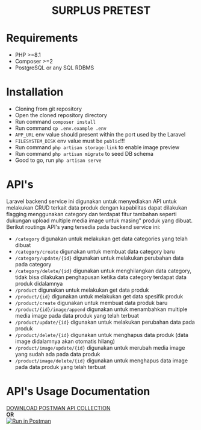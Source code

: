<h1 align="center" height="800" font-weight="bold">SURPLUS PRETEST</h1>

# Requirements
- PHP >=8.1
- Composer >=2
- PostgreSQL or any SQL RDBMS

# Installation
- Cloning from git repository
- Open the cloned repository directory
- Run command `composer install`
- Run command `cp .env.example .env`
- `APP_URL` env value should present within the port used by the Laravel
- `FILESYSTEM_DISK` env value must be `public`!!!
- Run command `php artisan storage:link` to enable image preview
- Run command `php artisan migrate` to seed DB schema
- Good to go, run `php artisan serve`

# API's
Laravel backend service ini digunakan untuk menyediakan API untuk melakukan CRUD terkait data produk dengan kapabilitas
dapat dilakukan flagging menggunakan category dan terdapat fitur tambahan seperti dukungan upload multiple media image untuk masing" produk yang dibuat. Berikut routings API's yang tersedia pada backend service ini:
- `/category` digunakan untuk melakukan get data categories yang telah dibuat
- `/category/create` digunakan untuk membuat data category baru
- `/category/update/{id}` digunakan untuk melakukan perubahan data pada category
- `/category/delete/{id}` digunakan untuk menghilangkan data category, tidak bisa dilakukan penghapusan ketika data category terdapat data produk didalamnya
- `/product` digunakan untuk melakukan get data produk
- `/product/{id}` digunakan untuk melakukan get data spesifik produk
- `/product/create` digunakan untuk membuat data produk baru
- `/product/{id}/image/append` digunakan untuk menambahkan multiple media image pada data produk yang telah terbuat
- `/product/update/{id}` digunakan untuk melakukan perubahan data pada produk
- `/product/delete/{id}` digunakan untuk menghapus data produk (data image didalamnya akan otomatis hilang)
- `/product/image/update/{id}` digunakan untuk merubah media image yang sudah ada pada data produk
- `/product/image/delete/{id}` digunakan untuk menghapus data image pada data produk yang telah terbuat

# API's Usage Documentation
[DOWNLOAD POSTMAN API COLLECTION](https://drive.google.com/file/d/1Hum3U62t0aenaNtTP027epDe2KK7o3jj/view?usp=sharing)
<br />
**OR**
<br />
[![Run in Postman](https://run.pstmn.io/button.svg)](https://app.getpostman.com/run-collection/4551391-86edc6b2-18b8-462b-8826-fbfb1a5b4e9e?action=collection%2Ffork&collection-url=entityId%3D4551391-86edc6b2-18b8-462b-8826-fbfb1a5b4e9e%26entityType%3Dcollection%26workspaceId%3D6ceb5ec7-69f0-41df-b9d3-806e5455d740)
